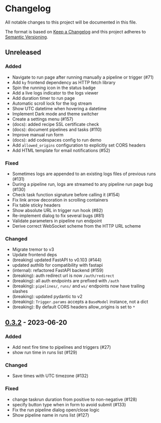 # Changelog
All notable changes to this project will be documented in this file.

The format is based on [Keep a Changelog](http://keepachangelog.com/)
and this project adheres to [Semantic Versioning](http://semver.org/).

## Unreleased

### Added
- Navigate to run page after running manually a pipeline or trigger (#71)
- Add `ky` frontend dependency as HTTP fetch library
- Spin the running icon in the status badge
- Add a live logs indicator to the logs viewer
- Add duration timer to run page
- Automatic scroll lock for the log stream
- Show UTC datetime when hovering a datetime
- Implement Dark mode and theme switcher
- Create a settings menu (#157)
- (docs): added recipe SSL certificate check
- (docs): document pipelines and tasks (#110)
- Improve manual run form
- (docs): add codespaces config to run demo
- Add `allowed_origins` configuration to explicitly set CORS headers
- Add HTML template for email notifications (#52)

### Fixed
- Sometimes logs are appended to an existing logs files of previous runs (#131)
- During a pipeline run, logs are streamed to any pipeline run page bug (#130)
- Check task function signature before calling it (#154)
- Fix link arrow decoration in scrolling containers
- Fix table sticky headers
- Show absolute URL in trigger run hook (#82)
- Re-implement dialog to fix several bugs (#81)
- Validate parameters in pipeline run endpoint
- Derive correct WebSocket scheme from the HTTP URL scheme

### Changed
- Migrate tremor to v3
- Update frontend deps
- (breaking) updated FastAPI to v0.103 (#144)
- updated authlib for compatibility with fastapi
- (internal): refactored FastAPI backend (#159)
- (breaking): auth redirect url is now `/auth/redirect`
- (breaking): all auth endpoints are prefixed with `/auth`
- (breaking): `pipelines/`, `runs/` and `ws/` endpoints now have trailing slashes
- (breaking): updated pydantic to v2
- (breaking): `Trigger.params` accepts a `BaseModel` instance, not a dict
- (breaking): By default CORS headers allow_origins is set to `*`

## [0.3.2] - 2023-06-20

### Added
- Add next fire time to pipelines and triggers (#27)
- show run time in runs list (#129)

### Changed
- Save times with UTC timezone (#132)

### Fixed
- change taskrun duration from positive to non-negative (#128)
- specify button type when in form to avoid submit (#133)
- Fix the run pipeline dialog open/close logic
- Show pipeline name in runs list (#127)

[0.3.2]: https://github.com/lucafaggianelli/plombery.git/releases/tag/v0.3.2
